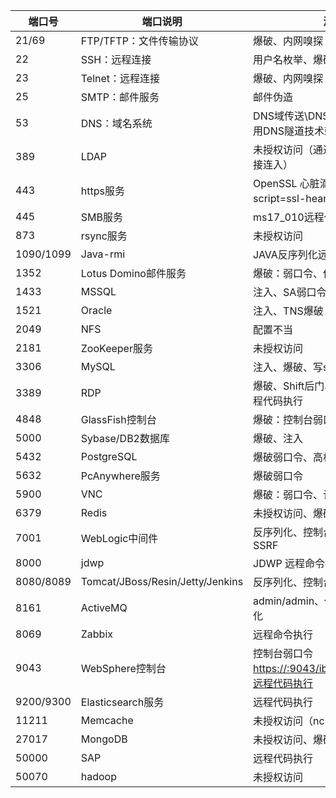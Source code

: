 | **端口号** | **端口说明**                     | **渗透思路**                                                 |
| ---------- | -------------------------------- | ------------------------------------------------------------ |
| 21/69      | FTP/TFTP：文件传输协议           | 爆破、内网嗅探                                               |
| 22         | SSH：远程连接                    | 用户名枚举、爆破                                             |
| 23         | Telnet：远程连接                 | 爆破、内网嗅探                                               |
| 25         | SMTP：邮件服务                   | 邮件伪造                                                     |
| 53         | DNS：域名系统                    | DNS域传送\DNS缓存投毒\DNS欺骗\利用DNS隧道技术刺透防火墙      |
| 389        | LDAP                             | 未授权访问（通过LdapBrowser工具直接连入）                    |
| 443        | https服务                        | OpenSSL 心脏滴血（nmap -sV --script=ssl-heartbleed 目标）    |
| 445        | SMB服务                          | ms17_010远程代码执行                                         |
| 873        | rsync服务                        | 未授权访问                                                   |
| 1090/1099  | Java-rmi                         | JAVA反序列化远程命令执行漏洞                                 |
| 1352       | Lotus Domino邮件服务             | 爆破：弱口令、信息泄漏：源代码                               |
| 1433       | MSSQL                            | 注入、SA弱口令爆破、提权                                     |
| 1521       | Oracle                           | 注入、TNS爆破                                                |
| 2049       | NFS                              | 配置不当                                                     |
| 2181       | ZooKeeper服务                    | 未授权访问                                                   |
| 3306       | MySQL                            | 注入、爆破、写shell、提权                                    |
| 3389       | RDP                              | 爆破、Shift后门、CVE-2019-0708远程代码执行                   |
| 4848       | GlassFish控制台                  | 爆破：控制台弱口令、认证绕过                                 |
| 5000       | Sybase/DB2数据库                 | 爆破、注入                                                   |
| 5432       | PostgreSQL                       | 爆破弱口令、高权限执行系统命令                               |
| 5632       | PcAnywhere服务                   | 爆破弱口令                                                   |
| 5900       | VNC                              | 爆破：弱口令、认证绕过                                       |
| 6379       | Redis                            | 未授权访问、爆破弱口令                                       |
| 7001       | WebLogic中间件                   | 反序列化、控制台弱口令+部署war包、SSRF                       |
| 8000       | jdwp                             | JDWP 远程命令执行漏洞（[工具](https://github.com/IOActive/jdwp-shellifier)） |
| 8080/8089  | Tomcat/JBoss/Resin/Jetty/Jenkins | 反序列化、控制台弱口令、未授权                               |
| 8161       | ActiveMQ                         | admin/admin、任意文件写入、反序列化                          |
| 8069       | Zabbix                           | 远程命令执行                                                 |
| 9043       | WebSphere控制台                  | 控制台弱口令[https://:9043/ibm/console/logon.jsp、远程代码执行]() |
| 9200/9300  | Elasticsearch服务                | 远程代码执行                                                 |
| 11211      | Memcache                         | 未授权访问（nc -vv 目标 11211）                              |
| 27017      | MongoDB                          | 未授权访问、爆破弱口令                                       |
| 50000      | SAP                              | 远程代码执行                                                 |
| 50070      | hadoop                           | 未授权访问                                                   |